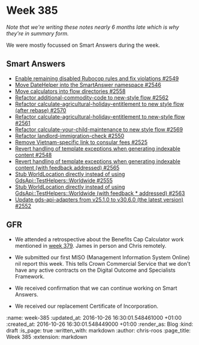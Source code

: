 Week 385
========

_Note that we're writing these notes nearly 6 months late which is why they're in summary form._

We were mostly focussed on Smart Answers during the week.

## Smart Answers

* [Enable remaining disabled Rubocop rules and fix violations #2549](https://github.com/alphagov/smart-answers/pull/2549)
* [Move DateHelper into the SmartAnswer namespace #2546](https://github.com/alphagov/smart-answers/pull/2546)
* [Move calculators into flow directories #2558](https://github.com/alphagov/smart-answers/pull/2558)
* [Refactor additional-commodity-code to new-style flow #2562](https://github.com/alphagov/smart-answers/pull/2562)
* [Refactor calculate-agricultural-holiday-entitlement to new style flow (after rebase) #2570](https://github.com/alphagov/smart-answers/pull/2570)
* [Refactor calculate-agricultural-holiday-entitlement to new-style flow #2561](https://github.com/alphagov/smart-answers/pull/2561)
* [Refactor calculate-your-child-maintenance to new style flow #2569](https://github.com/alphagov/smart-answers/pull/2569)
* [Refactor landlord-immigration-check #2550](https://github.com/alphagov/smart-answers/pull/2550)
* [Remove Vietnam-specific link to consular fees #2525](https://github.com/alphagov/smart-answers/pull/2525)
* [Revert handling of template exceptions when generating indexable content #2548](https://github.com/alphagov/smart-answers/pull/2548)
* [Revert handling of template exceptions when generating indexable content (with feedback addressed) #2565](https://github.com/alphagov/smart-answers/pull/2565)
* [Stub WorldLocation directly instead of using GdsApi::TestHelpers::Worldwide #2555](https://github.com/alphagov/smart-answers/pull/2555)
* [Stub WorldLocation directly instead of using GdsApi::TestHelpers::Worldwide (with feedback * addressed) #2563](https://github.com/alphagov/smart-answers/pull/2563)
* [Update gds-api-adapters from v25.1.0 to v30.6.0 (the latest version) #2552](https://github.com/alphagov/smart-answers/pull/2552)

## GFR

* We attended a retrospective about the Benefits Cap Calculator work mentioned in [week 379][week-379]. James in person and Chris remotely.

* We submitted our first MISO (Management Information System Online) nil report this week. This tells Crown Commercial Service that we don't have any active contracts on the Digital Outcome and Specialists Framework.

* We received confirmation that we can continue working on Smart Answers.

* We received our replacement Certificate of Incorporation.

[week-379]: /week-379#changes-to-benefit-cap-calculator

:name: week-385
:updated_at: 2016-10-26 16:30:01.548461000 +01:00
:created_at: 2016-10-26 16:30:01.548449000 +01:00
:render_as: Blog
:kind: draft
:is_page: true
:written_with: markdown
:author: chris-roos
:page_title: Week 385
:extension: markdown

